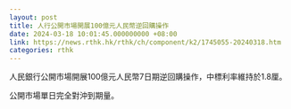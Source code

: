 ```yaml
---
layout: post
title: 人行公開市場開展100億元人民幣逆回購操作
date: 2024-03-18 10:01:45.000000000 +08:00
link: https://news.rthk.hk/rthk/ch/component/k2/1745055-20240318.htm
categories: rthk
---
```


人民銀行公開市場開展100億元人民幣7日期逆回購操作，中標利率維持於1.8厘。

公開市場單日完全對沖到期量。
